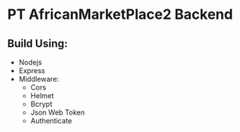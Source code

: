 <h1>PT AfricanMarketPlace2 Backend</h1>

<h2> Build Using: </h2>

* Nodejs
* Express
* Middleware:
    + Cors
    + Helmet
    + Bcrypt
    + Json Web Token
    + Authenticate